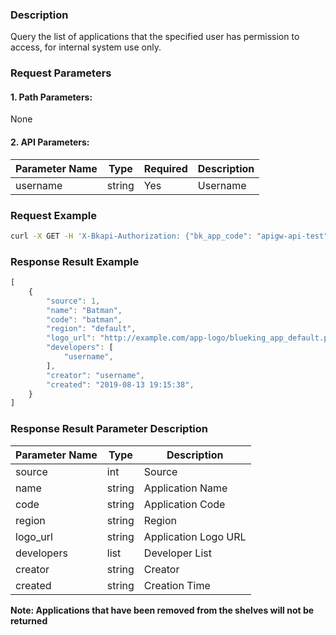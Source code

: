 ### Description
Query the list of applications that the specified user has permission to access, for internal system use only.

### Request Parameters

#### 1. Path Parameters:
None

#### 2. API Parameters:
| Parameter Name | Type | Required | Description |
| -------------- | ---- | -------- | ----------- |
| username       | string | Yes | Username |

### Request Example
```bash
curl -X GET -H 'X-Bkapi-Authorization: {"bk_app_code": "apigw-api-test", "bk_app_secret": "***"}' --insecure https://bkapi.example.com/api/bkpaas3/prod/system/uni_applications/query/by_username/?username=admin
```

### Response Result Example
```javascript
[
    {
        "source": 1,
        "name": "Batman",
        "code": "batman",
        "region": "default",
        "logo_url": "http://example.com/app-logo/blueking_app_default.png",
        "developers": [
            "username",
        ],
        "creator": "username",
        "created": "2019-08-13 19:15:38",
    }
]
```

### Response Result Parameter Description
| Parameter Name | Type | Description |
| -------------- | ---- | ----------- |
| source         | int  | Source      |
| name           | string | Application Name |
| code           | string | Application Code |
| region         | string | Region      |
| logo_url       | string | Application Logo URL |
| developers     | list | Developer List |
| creator        | string | Creator     |
| created        | string | Creation Time |

**Note: Applications that have been removed from the shelves will not be returned**
